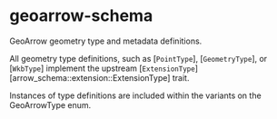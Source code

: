 # geoarrow-schema

GeoArrow geometry type and metadata definitions.

All geometry type definitions, such as [`PointType`], [`GeometryType`], or
[`WkbType`] implement the upstream
[`ExtensionType`][arrow_schema::extension::ExtensionType] trait.

Instances of type definitions are included within the variants on the
GeoArrowType enum.
